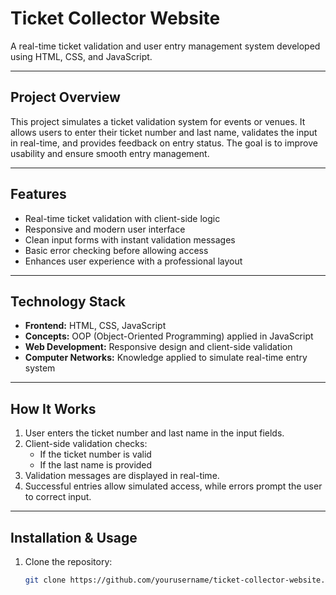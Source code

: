 # Ticket Collector Website

A real-time ticket validation and user entry management system developed using HTML, CSS, and JavaScript.

---

## **Project Overview**
This project simulates a ticket validation system for events or venues. It allows users to enter their ticket number and last name, validates the input in real-time, and provides feedback on entry status. The goal is to improve usability and ensure smooth entry management.

---

## **Features**
- Real-time ticket validation with client-side logic
- Responsive and modern user interface
- Clean input forms with instant validation messages
- Basic error checking before allowing access
- Enhances user experience with a professional layout

---

## **Technology Stack**
- **Frontend:** HTML, CSS, JavaScript
- **Concepts:** OOP (Object-Oriented Programming) applied in JavaScript
- **Web Development:** Responsive design and client-side validation
- **Computer Networks:** Knowledge applied to simulate real-time entry system

---

## **How It Works**
1. User enters the ticket number and last name in the input fields.
2. Client-side validation checks:
   - If the ticket number is valid
   - If the last name is provided
3. Validation messages are displayed in real-time.
4. Successful entries allow simulated access, while errors prompt the user to correct input.

---

## **Installation & Usage**
1. Clone the repository:
   ```bash
   git clone https://github.com/yourusername/ticket-collector-website.git

